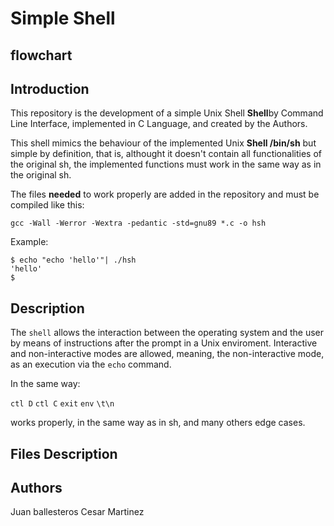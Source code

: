 # Simple Shell

## flowchart


## Introduction

This repository is the development of a simple Unix Shell **Shell**by Command Line Interface, implemented in C Language, and created by the Authors.

This shell mimics the behaviour of the implemented Unix **Shell /bin/sh** but simple by definition, that is, althought it doesn't contain all functionalities of the original sh, the implemented functions must work in the same way as in the original sh.

The files **needed** to work properly are added in the repository and must be compiled like this:

    gcc -Wall -Werror -Wextra -pedantic -std=gnu89 *.c -o hsh

Example:



    $ echo "echo 'hello'"| ./hsh
    'hello'
    $

## Description

The `shell` allows the interaction between the operating system and the user by means of instructions after the prompt in a Unix enviroment.
Interactive and non-interactive modes are allowed, meaning, the non-interactive mode, as an execution via the `echo` command.

In the same way:

`ctl D`
`ctl C`
`exit`
`env`
`\t\n`

works properly, in the same way as in sh, and many others edge cases.

## Files Description

## Authors

Juan ballesteros
Cesar Martinez
